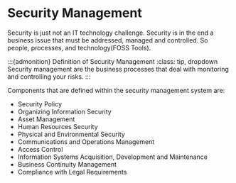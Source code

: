 # Security Management

Security is just not an IT technology challenge. Security is in the end a business issue that must be addressed, managed and controlled. So people, processes, and technology(FOSS Tools).


:::{admonition} Definition of Security Management
:class: tip, dropdown
Security management are the business processes that deal with monitoring and controlling your risks.
:::



Components that are defined within the security management system are:

* Security Policy
* Organizing Information Security
*  Asset Management
* Human Resources Security
* Physical and Environmental Security
* Communications and Operations Management
* Access Control
* Information Systems Acquisition, Development and Maintenance
* Business Continuity Management
* Compliance with Legal Requirements

